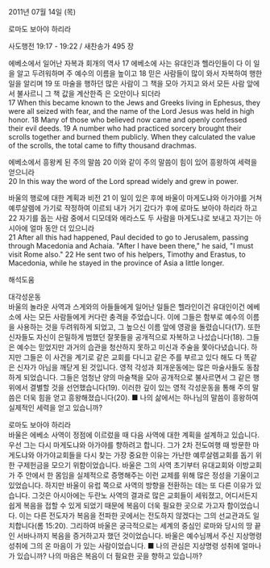 2011년 07월 14일 (목)

로마도 보아야 하리라



사도행전 19:17 - 19:22 / 새찬송가 495 장


에베소에서 일어난 자복과 회개의 역사 
17 에베소에 사는 유대인과 헬라인들이 다 이 일을 알고 두려워하며 주 예수의 이름을 높이고 18 믿은 사람들이 많이 와서 자복하여 행한 일을 알리며 19 또 마술을 행하던 많은 사람이 그 책을 모아 가지고 와서 모든 사람 앞에서 불사르니 그 책 값을 계산한즉 은 오만이나 되더라   
17 When this became known to the Jews and Greeks living in Ephesus, they were all seized with fear, and the name of the Lord Jesus was held in high honor. 18 Many of those who believed now came and openly confessed their evil deeds. 19 A number who had practiced sorcery brought their scrolls together and burned them publicly. When they calculated the value of the scrolls, the total came to fifty thousand drachmas. 

에베소에서 흥왕케 된 주의 말씀
20 이와 같이 주의 말씀이 힘이 있어 흥왕하여 세력을 얻으니라   
20 In this way the word of the Lord spread widely and grew in power. 

바울의 행로에 대한 계획과 비전 
21 이 일이 있은 후에 바울이 마게도냐와 아가야를 거쳐 예루살렘에 가기로 작정하여 이르되 내가 거기 갔다가 후에 로마도 보아야 하리라 하고 22 자기를 돕는 사람 중에서 디모데와 에라스도 두 사람을 마게도냐로 보내고 자기는 아시아에 얼마 동안 더 있으니라  
21 After all this had happened, Paul decided to go to Jerusalem, passing through Macedonia and Achaia. "After I have been there," he said, "I must visit Rome also." 22 He sent two of his helpers, Timothy and Erastus, to Macedonia, while he stayed in the province of Asia a little longer.

해석도움





대각성운동  
바울의 놀라운 사역과 스게와의 아들들에게 일어난 일들은 헬라인이건 유대인이건 에베소에 사는 모든 사람들에게 커다란 충격을 주었습니다. 이에 그들은 함부로 예수의 이름을 사용하는 것을 두려워하게 되었고, 그 높으신 이름 앞에 영광을 돌렸습니다(17). 또한 신자들도 자신이 은밀하게 범했던 잘못들을 공개적으로 자복하고 나섰습니다(18). 그들은 예수는 믿었지만 과거의 습관을 청산하지 못하고 미신과 주술을 쫓아다녔습니다. 하지만 그들은 이 사건을 계기로 같은 교회를 다니고 같은 주를 부르고 있다 해도 다 똑같은 신자가 아님을 깨닫게 된 것입니다. 영적 각성과 회개운동에는 많은 마술사들도 동참하게 되었습니다. 그들은 엄청난 양의 마술책을 모아 공개적으로 불사르면서 그 같은 행위에서 결별할 것을 선언했습니다(19). 이러한 깊이 있는 영적 각성운동을 통해 주의 말씀은 더욱 힘을 얻고 흥왕해졌습니다(20).
■ 나의 삶에서는 하나님의 말씀이 흥왕하여 실제적인 세력을 얻고 있습니까?      

로마도 보아야 하리라  
바울은 에베소 사역이 정점에 이르렀을 때 다음 사역에 대한 계획을 설계하고 있습니다. 우선 그는 다시 마게도냐와 아가야를 향하려고 합니다. 그가 2차 전도여행 때 방문한 마게도냐와 아가야교회들을 다시 찾는 가장 중요한 이유는 가난한 예루살렘교회를 돕기 위한 구제헌금을 모으기 위함이었습니다. 바울은 그의 사역 초기부터 유대교회와 이방교회가 주 안에서 한 몸임을 실제적으로 증명해주는 이런 교제를 위해 많은 정성을 기울이고 있었습니다. 하지만 바울이 유럽 쪽으로 사역의 방향을 전환하는 데는 또 다른 이유가 있습니다. 그것은 아시아에는 두란노 사역의 결과로 많은 교회들이 세워졌고, 어디서든지 쉽게 복음을 접할 수 있게 되었기 때문에 복음이 더욱 필요한 곳으로 가고자 함이었습니다. 이는 다른 전도자가 복음을 전파한 곳에서는 전도하지 않겠다는 그의 선교관과도 일치합니다(롬 15:20). 그리하여 바울은 궁극적으로는 세계의 중심인 로마와 당시의 땅 끝인 서바나까지 복음을 증거하고자 했던 것이었습니다. 바울은 예수님께서 주신 지상명령 성취에 그의 온 마음이 가 있는 사람이었습니다. 
■ 나의 관심은 지상명령 성취에 얼마나 가 있습니까? 나의 마음은 복음이 더 필요한 곳을 향하고 있습니까?